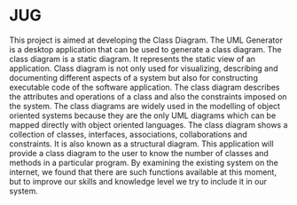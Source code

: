 # JUG
This project is aimed at developing the Class Diagram. The UML Generator is a desktop application that can be used to generate a class diagram. The class diagram is a static diagram. It represents the static view of an application. Class diagram is not only used for visualizing, describing and documenting different aspects of a system but also for constructing executable code of the software application. The class diagram describes the attributes and operations of a class and also the constraints imposed on the system. The class diagrams are widely used in the modelling of object oriented systems because they are the only UML diagrams which can be mapped directly with object oriented languages. The class diagram shows a collection of classes, interfaces, associations, collaborations and constraints. It is also known as a structural diagram. This application will provide a class diagram to the user to know the number of classes and methods in a particular program.  By examining the existing system on the internet, we found that there are such functions available at this moment, but to improve our skills and knowledge level we try to include it in our system.
